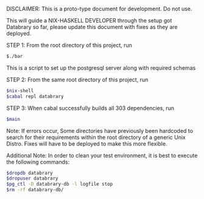 DISCLAIMER: This is a proto-type document for development. Do not use. 

This will guide a NIX-HASKELL DEVELOPER through the setup got Databrary so
far, please update this document with fixes as they are deployed. 

STEP 1: 
  From the root directory of this project, run 
  ```bash 
  $./bar
  ``` 
  This is a script to set up the postgresql server along with required schemas

STEP 2:
  From the same root directory of this project, run 
  ```bash
  $nix-shell
  $cabal repl databrary
  ```

STEP 3: 
  When cabal successfully builds all 303 dependencies, run 
  ```bash
  $main
  ```
Note: If errors occur, Some directories have previously been hardcoded to search for their
requirements within the root directory of a generic Unix Distro. Fixes will
have to be deployed to make this more flexible. 

Additional Note: In order to clean your test environment, it is best to
execute the following commands: 
```bash
$dropdb databrary
$dropuser databrary
$pg_ctl -D databrary-db -l logfile stop
$rm -rf databrary-db/
```
